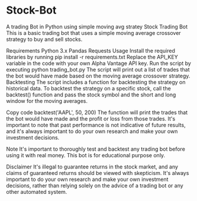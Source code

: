 # Stock-Bot
A trading Bot in Python using simple moving avg stratey
Stock Trading Bot
This is a basic trading bot that uses a simple moving average crossover strategy to buy and sell stocks.

Requirements
Python 3.x
Pandas
Requests
Usage
Install the required libraries by running pip install -r requirements.txt
Replace the API_KEY variable in the code with your own Alpha Vantage API key.
Run the script by executing python trading_bot.py
The script will print out a list of trades that the bot would have made based on the moving average crossover strategy.
Backtesting
The script includes a function for backtesting the strategy on historical data. To backtest the strategy on a specific stock, call the backtest() function and pass the stock symbol and the short and long window for the moving averages.

Copy code
backtest('AAPL', 50, 200)
The function will print the trades that the bot would have made and the profit or loss from those trades. It's important to note that past performance is not indicative of future results, and it's always important to do your own research and make your own investment decisions.

Note
It's important to thoroughly test and backtest any trading bot before using it with real money. This bot is for educational purpose only.

Disclaimer
It's illegal to guarantee returns in the stock market, and any claims of guaranteed returns should be viewed with skepticism. It's always important to do your own research and make your own investment decisions, rather than relying solely on the advice of a trading bot or any other automated system.



